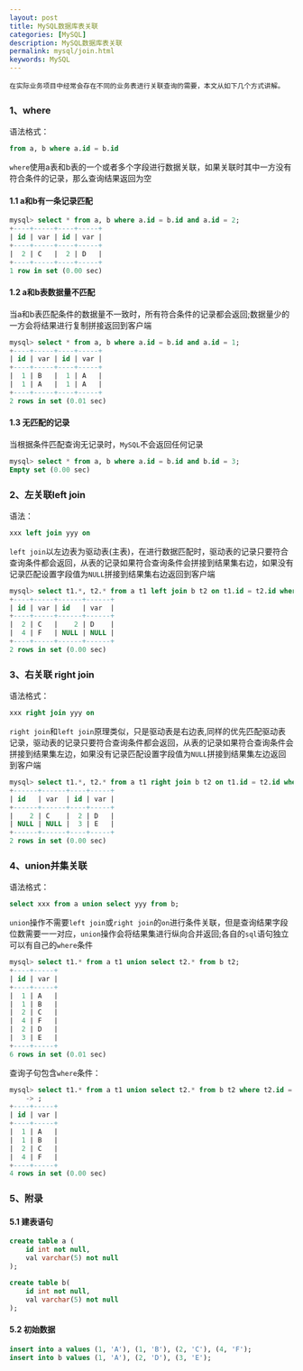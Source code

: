 ```yaml
---
layout: post
title: MySQL数据库表关联
categories: [MySQL]
description: MySQL数据库表关联
permalink: mysql/join.html
keywords: MySQL
---
```


    在实际业务项目中经常会存在不同的业务表进行关联查询的需要，本文从如下几个方式讲解。
### 1、where
语法格式：
```sql
from a, b where a.id = b.id
```
`where`使用a表和b表的一个或者多个字段进行数据关联，如果关联时其中一方没有符合条件的记录，那么查询结果返回为空

#### 1.1 a和b有一条记录匹配
```sql
mysql> select * from a, b where a.id = b.id and a.id = 2;
+----+-----+----+-----+
| id | var | id | var |
+----+-----+----+-----+
|  2 | C   |  2 | D   |
+----+-----+----+-----+
1 row in set (0.00 sec)
```

#### 1.2 a和b表数据量不匹配
当a和b表匹配条件的数据量不一致时，所有符合条件的记录都会返回;数据量少的一方会将结果进行复制拼接返回到客户端 
```sql
mysql> select * from a, b where a.id = b.id and a.id = 1;
+----+-----+----+-----+
| id | var | id | var |
+----+-----+----+-----+
|  1 | B   |  1 | A   |
|  1 | A   |  1 | A   |
+----+-----+----+-----+
2 rows in set (0.01 sec)
```

#### 1.3 无匹配的记录
当根据条件匹配查询无记录时，`MySQL`不会返回任何记录
```sql
mysql> select * from a, b where a.id = b.id and b.id = 3;
Empty set (0.00 sec)
```
### 2、左关联left join
语法：
```sql
xxx left join yyy on 
```

`left join`以左边表为驱动表(主表)，在进行数据匹配时，驱动表的记录只要符合查询条件都会返回，从表的记录如果符合查询条件会拼接到结果集右边，如果没有记录匹配设置字段值为`NULL`拼接到结果集右边返回到客户端
```sql
mysql> select t1.*, t2.* from a t1 left join b t2 on t1.id = t2.id where t1.id in (2, 4);
+----+-----+------+------+
| id | var | id   | var  |
+----+-----+------+------+
|  2 | C   |    2 | D    |
|  4 | F   | NULL | NULL |
+----+-----+------+------+
2 rows in set (0.00 sec)
```

### 3、右关联 right join
语法格式：
```sql
xxx right join yyy on 
```
`right join`和`left join`原理类似，只是驱动表是右边表,同样的优先匹配驱动表记录，驱动表的记录只要符合查询条件都会返回，从表的记录如果符合查询条件会拼接到结果集左边，如果没有记录匹配设置字段值为`NULL`拼接到结果集左边返回到客户端

```sql
mysql> select t1.*, t2.* from a t1 right join b t2 on t1.id = t2.id where t2.id in (2, 3);
+------+------+----+-----+
| id   | var  | id | var |
+------+------+----+-----+
|    2 | C    |  2 | D   |
| NULL | NULL |  3 | E   |
+------+------+----+-----+
2 rows in set (0.00 sec)
```

### 4、union并集关联
语法格式：
```sql
select xxx from a union select yyy from b; 
```
`union`操作不需要`left join`或`right join`的`on`进行条件关联，但是查询结果字段位数需要一一对应，`union`操作会将结果集进行纵向合并返回;各自的`sql`语句独立可以有自己的`where`条件

```sql
mysql> select t1.* from a t1 union select t2.* from b t2;
+----+-----+
| id | var |
+----+-----+
|  1 | A   |
|  1 | B   |
|  2 | C   |
|  4 | F   |
|  2 | D   |
|  3 | E   |
+----+-----+
6 rows in set (0.01 sec)
```

查询子句包含`where`条件：
```sql
mysql> select t1.* from a t1 union select t2.* from b t2 where t2.id = 1
    -> ;
+----+-----+
| id | var |
+----+-----+
|  1 | A   |
|  1 | B   |
|  2 | C   |
|  4 | F   |
+----+-----+
4 rows in set (0.00 sec)
```


### 5、附录
#### 5.1 建表语句
```sql
create table a (
    id int not null,
    val varchar(5) not null
);

create table b(
    id int not null,
    val varchar(5) not null
);
```

#### 5.2 初始数据
```sql
insert into a values (1, 'A'), (1, 'B'), (2, 'C'), (4, 'F');
insert into b values (1, 'A'), (2, 'D'), (3, 'E');
```